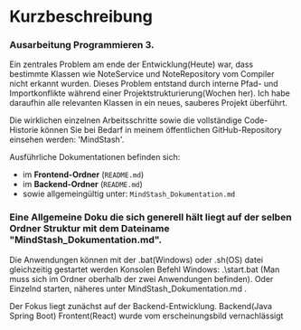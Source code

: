# Kurzbeschreibung
### Ausarbeitung Programmieren 3.
Ein zentrales Problem am ende der Entwicklung(Heute) war, dass bestimmte Klassen wie NoteService und NoteRepository vom Compiler nicht erkannt wurden. Dieses Problem entstand durch interne Pfad- und Importkonflikte während einer Projektstrukturierung(Wochen her). 
Ich habe daraufhin alle relevanten Klassen in ein neues, sauberes Projekt überführt.

Die wirklichen einzelnen Arbeitsschritte sowie die vollständige Code-Historie können Sie bei Bedarf in meinem öffentlichen GitHub-Repository einsehen werden: 'MindStash'.

Ausführliche Dokumentationen befinden sich:
- im **Frontend-Ordner** (`README.md`)
- im **Backend-Ordner** (`README.md`)
- sowie allgemeingültig unter: `MindStash_Dokumentation.md`

### Eine Allgemeine Doku die sich generell hält liegt auf der selben Ordner Struktur mit dem Dateiname "MindStash_Dokumentation.md".

Die Anwendungen können mit der .bat(Windows) oder .sh(OS) datei gleichzeitig gestartet werden
Konsolen Befehl Windows: .\start.bat  (Man muss sich im Ordner oberhalb der zwei Anwendungen befinden).
Oder Einzelnd starten, näheres unter MindStash_Dokumentation.md .

Der Fokus liegt zunächst auf der Backend-Entwicklung.
Backend(Java Spring Boot)
Frontent(React) wurde vom erscheinungsbild vernachlässigt

